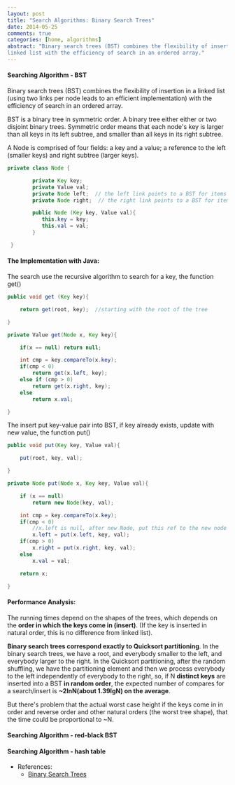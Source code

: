 ```yaml
---
layout: post
title: "Search Algorithms: Binary Search Trees"
date: 2014-05-25
comments: true
categories: [home, algorithms]
abstract: "Binary search trees (BST) combines the flexibility of insertion in a
linked list with the efficiency of search in an ordered array."
---
```


#### Searching Algorithm - BST

Binary search trees (BST) combines the flexibility of insertion in a
linked list (using two links per node leads to an efficient
implementation) with the efficiency of search in an ordered array.

BST is a binary tree in symmetric order. A binary tree either either
or two disjoint binary trees. Symmetric order means that each node's
key is larger than all keys in its left subtree, and smaller than all
keys in its right subtree.

A Node is comprised of four fields: a key and a value; a reference to
the left (smaller keys) and right subtree (larger keys).

```java
private class Node {

        private Key key;
        private Value val;
        private Node left;  // the left link points to a BST for items with smaller keys
        private Node right;  // the right link points to a BST for items with larger keys

        public Node (Key key, Value val){
           this.key = key;
           this.val = val;
        }

 }
```

#### The Implementation with Java:

The search use the recursive algorithm to search for a key, the function get()

```java
public void get (Key key){

    return get(root, key);  //starting with the root of the tree

}

private Value get(Node x, Key key){

    if(x == null) return null;

    int cmp = key.compareTo(x.key);
    if(cmp < 0)
        return get(x.left, key);
    else if (cmp > 0)
        return get(x.right, key);
    else
        return x.val;

}
```

The insert put key-value pair into BST, if key already exists, update
with new value, the function put()

```java
public void put(Key key, Value val){

    put(root, key, val);

}

private Node put(Node x, Key key, Value val){

    if (x == null)
        return new Node(key, val);

    int cmp = key.compareTo(x.key);
    if(cmp < 0)
        //x.left is null, after new Node, put this ref to the new node into x.left
        x.left = put(x.left, key, val);
    if(cmp > 0)
        x.right = put(x.right, key, val);
    else
        x.val = val;

    return x;

}
```

#### Performance Analysis:

The running times depend on the shapes of the trees, which depends on the **order in which the
keys come in (insert)**. (If the key is inserted in natural order, this is no difference from
linked list).

**Binary search trees correspond exactly to Quicksort partitioning**. In
the binary search trees, we have a root, and everybody smaller to the
left, and everybody larger to the right. In the Quicksort
partitioning, after the random shuffling, we have the partitioning
element and then we process everybody to the left independently of
everybody to the right, so, if N **distinct keys** are inserted into a BST
**in random order**, the expected number of compares for a
search/insert is **~2lnN(about 1.39lgN) on the average**.

But there's problem that the actual worst
case height if the keys come in in order and reverse order and other
natural orders (the worst tree shape), that the time could be proportional to ~N.

#### Searching Algorithm - red-black BST

#### Searching Algorithm - hash table

-   References:
    -   [Binary Search Trees](http://algs4.cs.princeton.edu/32bst/)
